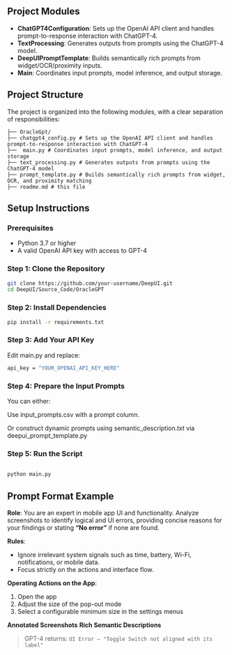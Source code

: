 

##  Project Modules

- **ChatGPT4Configuration**: Sets up the OpenAI API client and handles prompt-to-response interaction with ChatGPT-4.
- **TextProcessing**: Generates outputs from prompts using the ChatGPT-4 model.
- **DeepUIPromptTemplate**: Builds semantically rich prompts from widget/OCR/proximity inputs.
- **Main**: Coordinates input prompts, model inference, and output storage.

## Project Structure

The project is organized into the following modules, with a clear separation of responsibilities:
```plaintext
├── OracleGpt/
├── chatgpt4_config.py # Sets up the OpenAI API client and handles prompt-to-response interaction with ChatGPT-4
├──  main.py # Coordinates input prompts, model inference, and output storage 
├── text_processing.py # Generates outputs from prompts using the ChatGPT-4 model
├── prompt_template.py # Builds semantically rich prompts from widget, OCR, and proximity matching
├── readme.md # this file
```

## Setup Instructions

### Prerequisites

- Python 3.7 or higher
- A valid OpenAI API key with access to GPT-4

###  Step 1: Clone the Repository

```bash
git clone https://github.com/your-username/DeepUI.git
cd DeepUI/Source_Code/OracleGPT
```
### Step 2: Install Dependencies
```bash
pip install -r requirements.txt
```
### Step 3: Add Your API Key
Edit main.py and replace:
```bash
api_key = "YOUR_OPENAI_API_KEY_HERE"

```
### Step 4: Prepare the Input Prompts
You can either:

Use input_prompts.csv with a prompt column.

Or construct dynamic prompts using semantic_description.txt via deepui_prompt_template.py

### Step 5: Run the Script
```bash

python main.py
```
## Prompt Format Example

**Role**: You are an expert in mobile app UI and functionality. Analyze screenshots to identify logical and UI errors, providing concise reasons for your findings or stating **“No error”** if none are found.

**Rules**:
- Ignore irrelevant system signals such as time, battery, Wi-Fi, notifications, or mobile data.
- Focus strictly on the actions and interface flow.

**Operating Actions on the App**:
1. Open the app
2. Adjust the size of the pop-out mode
3. Select a configurable minimum size in the settings menus

**Annotated Screenshots**
**Rich Semantic Descriptions**
> GPT-4 returns: `UI Error – "Toggle Switch not aligned with its label"`

